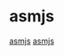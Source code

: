 # asmjs

[asmjs](https://github.com/appcypher/awesome-wasm-langs)
[asmjs](https://github.com/larsbrinkhoff/lbForth)
